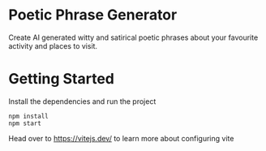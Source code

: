 # Poetic Phrase Generator

Create AI generated witty and satirical poetic phrases about your favourite activity and places to visit.


# Getting Started
Install the dependencies and run the project
```
npm install
npm start
```

Head over to https://vitejs.dev/ to learn more about configuring vite
